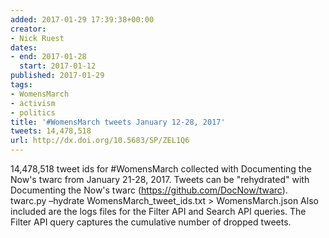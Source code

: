 ```yaml
---
added: 2017-01-29 17:39:38+00:00
creator:
- Nick Ruest
dates:
- end: 2017-01-28
  start: 2017-01-12
published: 2017-01-29
tags:
- WomensMarch
- activism
- politics
title: '#WomensMarch tweets January 12-28, 2017'
tweets: 14,478,518
url: http://dx.doi.org/10.5683/SP/ZEL1Q6
---
```


14,478,518 tweet ids for #WomensMarch collected with Documenting the Now's twarc from January 21-28, 2017. Tweets can be "rehydrated" with Documenting the Now's twarc (https://github.com/DocNow/twarc). twarc.py –hydrate WomensMarch_tweet_ids.txt > WomensMarch.json Also included are the logs files for the Filter API and Search API queries. The Filter API query captures the cumulative number of dropped tweets.
